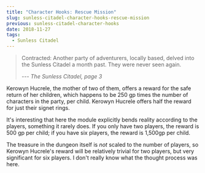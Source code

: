 ```yaml
---
title: "Character Hooks: Rescue Mission"
slug: sunless-citadel-character-hooks-rescue-mission
previous: sunless-citadel-character-hooks
date: 2018-11-27
tags:
  - Sunless Citadel
---
```


> Contracted: Another party of adventurers, locally based, delved into the Sunless Citadel a month past. They were never seen again.
>
> --- <cite>The Sunless Citadel, page 3</cite>

Kerowyn Hucrele, the mother of two of them, offers a reward for the safe return of her children, which happens to be 250 gp times the number of characters in the party, per child.
Kerowyn Hucrele offers half the reward for just their signet rings.

It's interesting that here the module explicitly bends reality according to the players, something it rarely does. If you only have two players, the reward is 500 gp per child; if you have six players, the reward is 1,500gp per child.

The treasure in the dungeon itself is *not* scaled to the number of players, so Kerowyn Hucrele's reward will be relatively trivial for two players, but very significant for six players. I don't really know what the thought process was here.





[Excuse Plot]: https://allthetropes.fandom.com/wiki/Excuse_Plot

